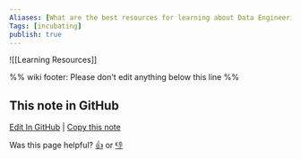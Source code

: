 ```yaml
---
Aliases: [What are the best resources for learning about Data Engineering?]
Tags: [incubating]
publish: true
---
```


![[Learning Resources]]

%% wiki footer: Please don't edit anything below this line %%

## This note in GitHub

<span class="git-footer">[Edit In GitHub](https://github.dev/data-engineering-community/data-engineering-wiki/blob/main/FAQ/What%20are%20the%20best%20resources%20for%20learning%20about%20Data%20Engineering.md "git-hub-edit-note") | [Copy this note](https://raw.githubusercontent.com/data-engineering-community/data-engineering-wiki/main/FAQ/What%20are%20the%20best%20resources%20for%20learning%20about%20Data%20Engineering.md "git-hub-copy-note")</span>

<span class="git-footer">Was this page helpful?
[👍](https://tally.so/r/mOaxjk?rating=Yes&url=https://dataengineering.wiki/FAQ/What%20are%20the%20best%20resources%20for%20learning%20about%20Data%20Engineering) or [👎](https://tally.so/r/mOaxjk?rating=No&url=https://dataengineering.wiki/FAQ/What%20are%20the%20best%20resources%20for%20learning%20about%20Data%20Engineering)</span>
